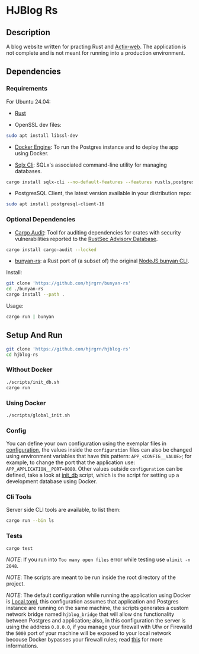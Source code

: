 # HJBlog Rs


## Description

A blog website written for practing Rust and [Actix-web](https://actix.rs/).
The application is not complete and is not meant for running into a production environment.


## Dependencies

### Requirements

For Ubuntu 24.04:

- [Rust](https://www.rust-lang.org/learn/get-started)

- OpenSSL dev files:

```bash
sudo apt install libssl-dev
```

- [Docker Engine](https://docs.docker.com/engine/install/): To run the Postgres instance and to deploy the app using Docker.

- [Sqlx Cli](https://crates.io/crates/sqlx-cli): SQLx's associated command-line utility for managing databases.

```bash
cargo install sqlx-cli --no-default-features --features rustls,postgres
```

- PostgresSQL Client, the latest version available in your distribution repo:

```bash
sudo apt install postgresql-client-16
```

### Optional Dependencies

- [Cargo Audit](https://crates.io/crates/cargo-audit): Tool for auditing dependencies for crates with security vulnerabilities reported to the [RustSec Advisory Database](https://github.com/RustSec/advisory-db/).

```bash
cargo install cargo-audit --locked
```

- [bunyan-rs](https://github.com/hjrgrn/bunyan-rs): a Rust port of (a subset of) the original [NodeJS bunyan CLI](https://github.com/trentm/node-bunyan).

Install:

```bash
git clone 'https://github.com/hjrgrn/bunyan-rs'
cd ./bunyan-rs
cargo install --path .
```

Usage:

```bash
cargo run | bunyan
```


## Setup And Run

```bash
git clone 'https://github.com/hjrgrn/hjblog-rs'
cd hjblog-rs
```

### Without Docker

```bash
./scripts/init_db.sh
cargo run
```

### Using Docker

```bash
./scripts/global_init.sh
```

### Config

You can define your own configuration using the exemplar files in [configuration](/configuration/), the values inside the `configuration` files can also be changed using environment variables that have this pattern: `APP_<CONFIG__VALUE>`; for example, to change the port that the application use: `APP_APPLICATION__PORT=8080`. Other values outside `configuration` can be defined, take a look at [init_db](/scripts/init_db.sh) script, which is the script for setting up a development database using Docker.

### Cli Tools

Server side CLI tools are available, to list them:

```bash
cargo run --bin ls
```

### Tests

```bash
cargo test
```

*NOTE*: If you run into `Too many open files` error while testing use `ulimit -n 2048`.

*NOTE*: The scripts are meant to be run inside the root directory of the project.

*NOTE*: The default configuration while running the application using Docker is [Local.toml](/configuration/Local.toml), this configuration assumes that application and Postgres instance are running on the same machine, the scripts generates a custom network bridge named `hjblog_bridge` that will allow dns functionality between Postgres and application; also, in this configuration the server is using the address `0.0.0.0`, if you manage your firewall with Ufw or Firewalld the `5000` port of your machine will be exposed to your local network becouse Docker bypasses your firewall rules; read [this](https://docs.docker.com/engine/network/packet-filtering-firewalls/#docker-and-ufw) for more informations.
